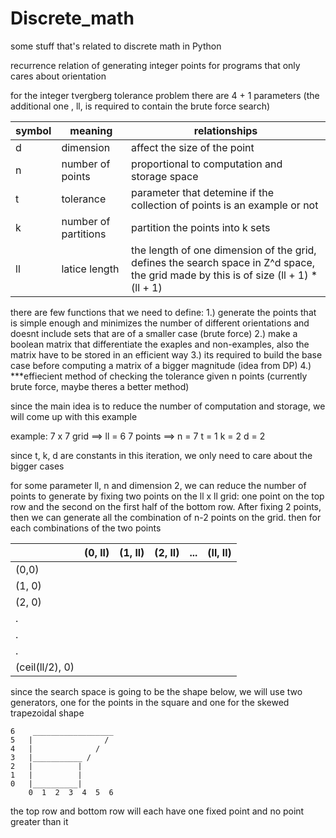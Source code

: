 # Discrete_math
 some stuff that's related to discrete math in Python



recurrence relation of generating integer points for programs that only cares about orientation

for the integer tvergberg tolerance problem there are 4 + 1 parameters (the additional one , ll, is required to contain the brute force search)

| symbol | meaning | relationships |
|--|--|--|
| d | dimension | affect the size of the point |
| n | number of points | proportional to computation and storage space |
| t | tolerance | parameter that detemine if the collection of points is an example or not |
| k | number of partitions | partition the points into k sets |
| ll | latice length | the length of one dimension of the grid, defines the search space in Z^d space, the grid made by this is of size (ll + 1) * (ll + 1)| 


there are few functions that we need to define:
1.) generate the points that is simple enough and minimizes the number of different orientations and doesnt include sets that are of a smaller case (brute force)
2.) make a boolean matrix that differentiate the exaples and non-examples, also the matrix have to be stored in an efficient way
3.) its required to build the base case before computing a matrix of a bigger magnitude (idea from DP)
4.) ***effiecient method of checking the tolerance given n points (currently brute force, maybe theres a better method)

since the main idea is to reduce the number of computation and storage, we will come up with this example

example:
7 x 7 grid ==> ll = 6
7 points ==> n = 7
t = 1
k = 2
d = 2

since t, k, d are constants in this iteration, we only need to care about the bigger cases

for some parameter ll, n and dimension 2, we can reduce the number of points to generate by fixing two points on the ll x ll grid: one point on the top row and the second on the first half of the bottom row.  After fixing 2 points, then we can generate all the combination of n-2 points on the grid.  then for each combinations of the two points

|    | (0, ll) | (1, ll) | (2, ll) | ... | (ll, ll)|
|----|---------|---------|---------|-----|---------|
| (0,0) |  |  |  |  |  |
| (1, 0)|  |  |  |  |  |
| (2, 0)|  |  |  |  |  |
|   .   |  |  |  |  |  |
|   .   |  |  |  |  |  |
|   .   |  |  |  |  |  |
|(ceil(ll/2), 0)|  |  |  |  |  |

since the search space is going to be the shape below, we will use two generators,
 one for the points in the square and one for the skewed trapezoidal shape
    
    6    __________________
    5   |                /
    4   |              /    
    3   |___________ /       
    2   |          |
    1   |          |
    0   |__________|
        0  1  2  3  4  5  6
    
the top row and bottom row will each have one fixed point and no point greater than it 


